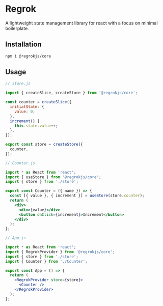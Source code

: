 # Regrok

A lightweight state management library for react with a focus on minimal boilerplate.

## Installation

```bash
npm i @regrokjs/core
```

## Usage

```js
// store.js

import { createSlice, createStore } from '@regrokjs/core';

const counter = createSlice({
  initialState: {
    value: 0,
  },
  increment() {
    this.state.value++;
  },
});

export const store = createStore({
  counter,
});
```

```jsx
// Counter.js

import * as React from 'react';
import { useStore } from '@regrokjs/core';
import { store } from './store';

export const Counter = ({ name }) => {
  const [{ value }, { increment }] = useStore(store.counter);
  return (
    <div>
      <div>{value}</div>
      <button onClick={increment}>Increment</button>
    </div>
  );
};
```

```jsx
// App.js

import * as React from 'react';
import { RegrokProvider } from '@regrokjs/core';
import { store } from './store';
import { Counter } from './Counter';

export const App = () => {
  return (
    <RegrokProvider store={store}>
      <Counter />
    </RegrokProvider>
  );
};
```
